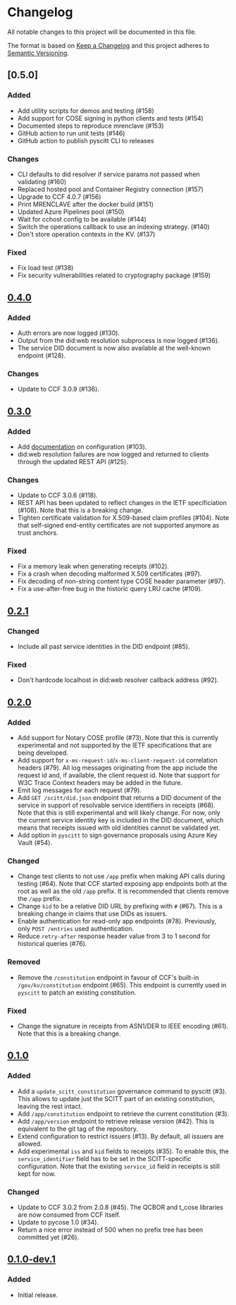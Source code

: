 # Changelog

All notable changes to this project will be documented in this file.

The format is based on [Keep a Changelog](http://keepachangelog.com/en/1.0.0/)
and this project adheres to [Semantic Versioning](http://semver.org/spec/v2.0.0.html).

## [0.5.0]
### Added
- Add utility scripts for demos and testing (#158)
- Add support for COSE signing in python clients and tests (#154)
- Documented steps to reproduce mrenclave (#153)
- GitHub action to run unit tests (#146)
- GitHub action to publish pyscitt CLI to releases

### Changes
- CLI defaults to did resolver if service params not passed when validating (#160)
- Replaced hosted pool and Container Registry connection (#157)
- Upgrade to CCF 4.0.7 (#156)
- Print MRENCLAVE after the docker build (#151)
- Updated Azure Pipelines pool (#150)
- Wait for cchost config to be available (#144)
- Switch the operations callback to use an indexing strategy. (#140)
- Don't store operation contexts in the KV. (#137)

### Fixed
- Fix load test (#138)
- Fix security vulnerabilities related to cryptography package (#159)

## [0.4.0]
### Added
- Auth errors are now logged (#130).
- Output from the did:web resolution subprocess is now logged (#136).
- The service DID document is now also available at the well-known endpoint (#128).

### Changes
- Update to CCF 3.0.9 (#136).

## [0.3.0]
### Added
- Add [documentation](https://github.com/microsoft/scitt-ccf-ledger/blob/main/docs/configuration.md) on configuration (#103).
- did:web resolution failures are now logged and returned to clients through the updated REST API (#125).

### Changes
- Update to CCF 3.0.6 (#118).
- REST API has been updated to reflect changes in the IETF specificiation (#108). Note that this is a breaking change.
- Tighten certificate validation for X.509-based claim profiles (#104). Note that self-signed end-entity certificates are not supported anymore as trust anchors.

### Fixed
- Fix a memory leak when generating receipts (#102).
- Fix a crash when decoding malformed X.509 certificates (#97).
- Fix decoding of non-string content type COSE header parameter (#97).
- Fix a use-after-free bug in the historic query LRU cache (#109).

## [0.2.1]
### Changed
- Include all past service identities in the DID endpoint (#85).

### Fixed
- Don't hardcode localhost in did:web resolver callback address (#92).

## [0.2.0]
### Added
- Add support for Notary COSE profile (#73). Note that this is currently experimental and not supported by the IETF specifications that are being developed.
- Add support for `x-ms-request-id`/`x-ms-client-request-id` correlation headers (#79). All log messages originating from the app include the request id and, if available, the client request id. Note that support for W3C Trace Context headers may be added in the future.
- Emit log messages for each request (#79).
- Add `GET /scitt/did.json` endpoint that returns a DID document of the service in support of resolvable service identifiers in receipts (#68). Note that this is still experimental and will likely change. For now, only the current service identity key is included in the DID document, which means that receipts issued with old identities cannot be validated yet.
- Add option in `pyscitt` to sign governance proposals using Azure Key Vault (#54).

### Changed
- Change test clients to not use `/app` prefix when making API calls during testing (#64). Note that CCF started exposing app endpoints both at the root as well as the old `/app` prefix. It is recommended that clients remove the `/app` prefix.
- Change `kid` to be a relative DID URL by prefixing with `#` (#67). This is a breaking change in claims that use DIDs as issuers.
- Enable authentication for read-only app endpoints (#78). Previously, only `POST /entries` used authentication.
- Reduce `retry-after` response header value from 3 to 1 second for historical queries (#76).

### Removed
- Remove the `/constitution` endpoint in favour of CCF's built-in `/gov/kv/constitution` endpoint (#65). This endpoint is currently used in `pyscitt` to patch an existing constitution.

### Fixed
- Change the signature in receipts from ASN1/DER to IEEE encoding (#61). Note that this is a breaking change.

## [0.1.0]
### Added
- Add a `update_scitt_constitution` governance command to pyscitt (#3). This allows to update just the SCITT part of an existing constitution, leaving the rest intact.
- Add `/app/constitution` endpoint to retrieve the current constitution (#3).
- Add `/app/version` endpoint to retrieve release version (#42). This is equivalent to the git tag of the repository.
- Extend configuration to restrict issuers (#13). By default, all issuers are allowed.
- Add experimental `iss` and `kid` fields to receipts (#35). To enable this, the `service_identifier` field has to be set in the SCITT-specific configuration. Note that the existing `service_id` field in receipts is still kept for now.

### Changed
- Update to CCF 3.0.2 from 2.0.8 (#45). The QCBOR and t_cose libraries are now consumed from CCF itself.
- Update to pycose 1.0 (#34).
- Return a nice error instead of 500 when no prefix tree has been committed yet (#26).

## [0.1.0-dev.1]
### Added
- Initial release.

[0.4.0]: https://github.com/microsoft/scitt-ccf-ledger/compare/0.3.0...0.4.0
[0.3.0]: https://github.com/microsoft/scitt-ccf-ledger/compare/0.2.1...0.3.0
[0.2.1]: https://github.com/microsoft/scitt-ccf-ledger/compare/0.2.0...0.2.1
[0.2.0]: https://github.com/microsoft/scitt-ccf-ledger/compare/0.1.0...0.2.0
[0.1.0]: https://github.com/microsoft/scitt-ccf-ledger/compare/0.1.0-dev.1...0.1.0
[0.1.0-dev.1]: https://github.com/microsoft/scitt-ccf-ledger/releases/tag/0.1.0-dev.1
